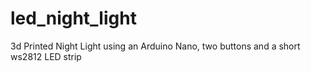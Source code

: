 # led_night_light
3d Printed Night Light using an Arduino Nano, two buttons and a short ws2812 LED strip
